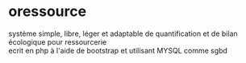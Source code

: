 oressource
==========

système simple, libre, léger et adaptable de quantification et de bilan écologique pour ressourcerie  
ecrit en php à l'aide de bootstrap et utilisant MYSQL comme sgbd
